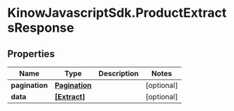 # KinowJavascriptSdk.ProductExtractsResponse

## Properties
Name | Type | Description | Notes
------------ | ------------- | ------------- | -------------
**pagination** | [**Pagination**](Pagination.md) |  | [optional] 
**data** | [**[Extract]**](Extract.md) |  | [optional] 


